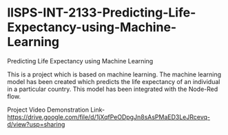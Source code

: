 # llSPS-INT-2133-Predicting-Life-Expectancy-using-Machine-Learning
Predicting Life Expectancy using Machine Learning

This is a project which is based on machine learning. The machine learning model has been created which predicts the life expectancy of an individual in a particular country. This model has been integrated with the Node-Red flow. 

Project Video Demonstration Link- https://drive.google.com/file/d/1jXqfPeODpgJn8sAsPMaED3LeJRcevq-d/view?usp=sharing
